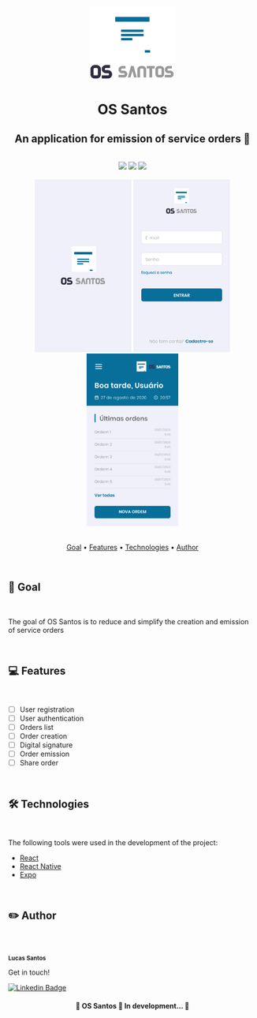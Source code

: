 <p align="center">
  <img src="./src/assets/images/github/logo_lg.png" height="150" width="auto" alt="Test Correction" />
</p>

<h1 align="center">OS Santos</h1>

<h2 align="center">
  An application for emission of service orders 📱️
</h2>

<br />

<div align="center">
  <img src="https://img.shields.io/github/issues/lucas95santos/os-santos" />
  <img src="https://img.shields.io/github/forks/lucas95santos/os-santos" />
  <img src="https://img.shields.io/github/stars/lucas95santos/os-santos" />
</div>

<br />

<div align="center">
  <img style="max-width: 200px; max-height: 350px; object-fit: contain;" src="./src/assets/images/github/splash.png" alt="OS Santos" />
  <img style="max-width: 200px; max-height: 350px; object-fit: contain;" src="./src/assets/images/github/login.png" alt="OS Santos" />
  <img style="max-width: 200px; max-height: 350px; object-fit: contain;" src="./src/assets/images/github/home.png" alt="OS Santos" />
</div>

<br />

<p align="center">
  <a href="#goal">Goal</a> •
  <a href="#features">Features</a> •
  <a href="#technologies">Technologies</a> •
  <a href="#author">Author</a>
</p>

<br />

<h2 id="goal">🎯️ Goal</h2>

<br />

<p>
  The goal of OS Santos is to reduce and simplify the creation and emission of service orders
</p>

<br />

<h2 id="features">💻️ Features</h2>

<br />

- [ ] User registration
- [ ] User authentication
- [ ] Orders list
- [ ] Order creation
- [ ] Digital signature
- [ ] Order emission
- [ ] Share order

<br />

<h2 id="technologies">🛠 Technologies</h2>

<br />

<p>The following tools were used in the development of the project:</p>

- [React](https://pt-br.reactjs.org/)
- [React Native](https://reactnative.dev/)
- [Expo](https://expo.io/)

<br />

<h2 id="author">✏️️ Author</h2>

<br />

<a>
  <img src="https://avatars3.githubusercontent.com/u/39750617?s=400&u=ca61b4156710f08ee055ca45a072666166b55b39&v=4" width="100px;" alt=""/>
  <br />
  <sub><strong>Lucas Santos</strong></sub>
</a>

<br />

<p>Get in touch!</p>

[![Linkedin Badge](https://img.shields.io/badge/-Lucas-blue?style=flat-square&logo=Linkedin&logoColor=white&link=https://www.linkedin.com/in/lucas95santos/)](https://www.linkedin.com/in/lucas95santos/)

<h4 align="center">
🚧  OS Santos 📱️ In development...  🚧
</h4>
